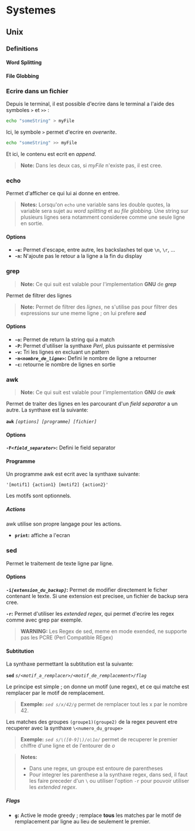 # Systemes
## Unix
### Definitions
#### Word Splitting

#### File Globbing

### Ecrire dans un fichier
Depuis le terminal, il est possible d'ecrire dans le terminal a l'aide des symboles `>` et `>>` :
```bash
echo "someString" > myFile
```

Ici, le symbole `>` permet d'ecrire en *overwrite*.
```bash
echo "someString" >> myFile
```

Et ici, le contenu est ecrit en *append*.
> **Note:** Dans les deux cas, si *myFile* n'existe pas, il est cree.

### echo
Permet d'afficher ce qui lui ai donne en entree.
> **Notes:**
> Lorsqu'on `echo` une variable sans les double quotes, la variable sera sujet au *word splitting* et au *file globbing*. Une string sur plusieurs lignes sera notamment consideree comme une seule ligne en sortie.

#### Options
- **`-e`:** Permet d'escape, entre autre, les backslashes tel que `\n`, `\r`, ... 
- **`-n`:** N'ajoute pas le retour a la ligne a la fin du display 

### grep
> **Note:**
> Ce qui suit est valable pour l'implementation **GNU** de ***grep***

Permet de filtrer des lignes
> **Note:**
> Permet de filtrer des *lignes*, ne s'utilise pas pour filtrer des expressions sur une meme ligne ; on lui prefere ***sed***

#### Options
- **`-o`:** Permet de return la string qui a match
- **`-P`:** Permet d'utiliser la synthaxe *Perl*, plus puissante et permissive
- **`-v`:** Tri les lignes en excluant un pattern
- **`-m`*`<nombre_de_ligne>`*:** Defini le nombre de ligne a retourner
- **`-c`:** retourne le nombre de lignes en sortie

### awk
> **Note:**
> Ce qui suit est valable pour l'implementation **GNU** de ***awk***

Permet de traiter des lignes en les parcourant d'un *field separator* a un autre. La synthaxe est la suivante:

**`awk`** *`[options] [programme] [fichier]`*

#### Options
**`-F`*`<field_separator>`*:** Defini le field separator

#### Programme
Un programme awk est ecrit avec la synthaxe suivante:

`'[motif1] {action1} [motif2] {action2}'`

Les motifs sont optionnels.

##### Actions
awk utilise son propre langage pour les actions.

- **`print`:** affiche a l'ecran

### sed
Permet le traitement de texte ligne par ligne.

#### Options
**`-i`*`[extension_du_backup]`*:** Permet de modifier directement le ficher contenant le texte. Si une extension est precisee, un fichier de backup sera cree.

**`-r`:** Permet d'utiliser les *extended regex*, qui permet d'ecrire les regex comme avec grep par exemple.

> **WARNING:** Les Regex de sed, meme en mode exended, ne supporte pas les PCRE (Perl Compatible REgex)

#### Subtitution
La synthaxe permettant la subtitution est la suivante:

**`sed`** *`s/<motif_a_remplacer>/<motif_de_remplacement>/flag`*

Le principe est simple ; on donne un motif (une regex), et ce qui matche est remplacer par le motif de remplacement.
> **Exemple:**
> *`sed s/x/42/g`* permet de remplacer tout les x par le nombre 42.

Les matches des groupes `(groupe1)(groupe2)` de la regex peuvent etre recuperer avec la synthaxe `\<numero_du_groupe>`
> **Exemple:**
> *`sed s/\([0-9]\)/o\1o/`* permet de recuperer le premier chiffre d'une ligne et de l'entourer de *o*

> **Notes:**
> - Dans une regex, un groupe est entoure de parentheses
> - Pour integrer les parenthese a la synthaxe regex, dans sed, il faut les faire preceder d'un `\` ou utiliser l'option `-r` pour pouvoir utiliser les *extended regex*.

##### Flags
- **`g`:** Active le mode greedy ; remplace **tous** les matches par le motif de remplacement par ligne au lieu de seulement le premier.